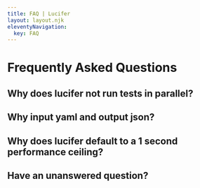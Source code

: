 ```yaml
---
title: FAQ | Lucifer
layout: layout.njk
eleventyNavigation:
  key: FAQ
---
```


# Frequently Asked Questions

## Why does lucifer not run tests in parallel?

## Why input yaml and output json?

## Why does lucifer default to a 1 second performance ceiling?

## Have an unanswered question?


